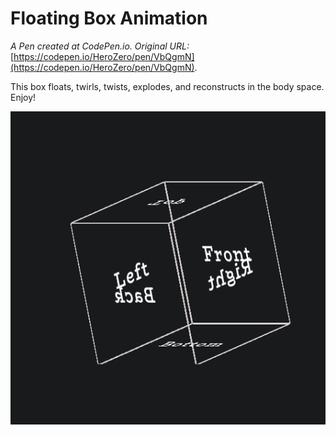 # Floating Box Animation
 _A Pen created at CodePen.io. Original URL:_ [https://codepen.io/HeroZero/pen/VbQgmN](https://codepen.io/HeroZero/pen/VbQgmN).

 This box floats, twirls, twists, explodes, and reconstructs in the body space.  Enjoy!

 ![screen capture of code animation](./floating-box-animation/assets/animation.gif)
